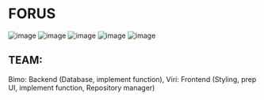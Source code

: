 # FORUS

![image](https://github.com/Viriyadhi/Forus/assets/81005238/e43d46e9-0de2-4f81-986e-d80e907e2a08)
![image](https://github.com/Viriyadhi/Forus/assets/81005238/fa7ada39-f2e9-47b2-bc5c-2ad3f8223e57)
![image](https://github.com/Viriyadhi/Forus/assets/81005238/8e8b39a7-8278-4e08-be9f-6fe7cd98c9cf)
![image](https://github.com/Viriyadhi/Forus/assets/81005238/5f7735fb-afbc-4496-9589-2c6438456fd7)
![image](https://github.com/Viriyadhi/Forus/assets/81005238/b8659c72-6207-491a-ad47-887269e05f0d)




## TEAM:
Bimo: Backend (Database, implement function),
Viri: Frontend (Styling, prep UI, implement function, Repository manager)
